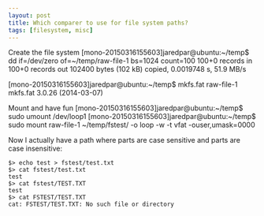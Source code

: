 ```yaml
---
layout: post
title: Which comparer to use for file system paths? 
tags: [filesystem, misc]
---
```


Create the file system
[mono-20150316155603]jaredpar@ubuntu:~/temp$ dd if=/dev/zero of=~/temp/raw-file-1 bs=1024 count=100
100+0 records in
100+0 records out
102400 bytes (102 kB) copied, 0.0019748 s, 51.9 MB/s

[mono-20150316155603]jaredpar@ubuntu:~/temp$ mkfs.fat raw-file-1 
mkfs.fat 3.0.26 (2014-03-07)

Mount and have fun 
[mono-20150316155603]jaredpar@ubuntu:~/temp$ sudo umount /dev/loop1
[mono-20150316155603]jaredpar@ubuntu:~/temp$ sudo mount raw-file-1 ~/temp/fstest/ -o loop -w -t vfat -ouser,umask=0000

Now I actually have a path where parts are case sensitive and parts are case insensitive: 

``` 
$> echo test > fstest/test.txt
$> cat fstest/test.txt
test
$> cat fstest/TEST.TXT
test
$> cat FSTEST/TEST.TXT
cat: FSTEST/TEST.TXT: No such file or directory
```
